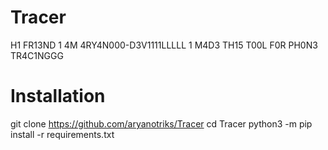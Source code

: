 # Tracer
H1 FR13ND 1 4M 4RY4N000-D3V1111LLLLL
1 M4D3 TH15 T00L F0R PH0N3 TR4C1NGGG

# Installation
git clone https://github.com/aryanotriks/Tracer
cd Tracer
python3 -m pip install -r requirements.txt
